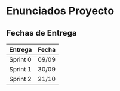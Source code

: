 # Enunciados Proyecto

## Fechas de Entrega

| Entrega  | Fecha |
|----------|-------|
| Sprint 0 | 09/09 |
| Sprint 1 | 30/09 |
| Sprint 2 | 21/10 |
